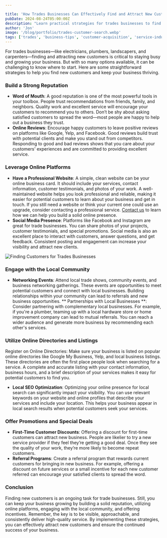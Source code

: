 ```yaml
---

title: 'How Trades Businesses Can Effectively Find and Attract New Customers'  
pubDate: 2024-08-24T05:00:00Z  
description: "Learn practical strategies for trades businesses to find and attract new customers, focusing on building a strong reputation, using online platforms, and engaging with the local community."  
author: 'Jon'  
image: '/blog/portfolio/trades-customer-search.webp'  
tags: ['trades', 'business-tips', 'customer-acquisition', 'service-industry', 'marketing']  
---
```


For trades businesses—like electricians, plumbers, landscapers, and carpenters—finding and attracting new customers is critical to staying busy and growing your business. But with so many options available, it can be challenging to know where to start. Here are some straightforward strategies to help you find new customers and keep your business thriving.

### Build a Strong Reputation

- **Word of Mouth**: A good reputation is one of the most powerful tools in your toolbox. People trust recommendations from friends, family, and neighbors. Quality work and excellent service will encourage your customers to recommend you to others. Don’t be shy about asking satisfied customers to spread the word—most people are happy to help out a business they trust.
- **Online Reviews**: Encourage happy customers to leave positive reviews on platforms like Google, Yelp, and Facebook. Good reviews build trust with potential clients and make you stand out from competitors. Responding to good and bad reviews shows that you care about your customers' experiences and are committed to providing excellent service.

### Leverage Online Platforms

- **Have a Professional Website**: A simple, clean website can be your online business card. It should include your services, contact information, customer testimonials, and photos of your work. A well-maintained website helps you look professional and reliable, making it easier for potential customers to learn about your business and get in touch. If you still need a website or think your current one could use an upgrade, consider contacting a professional service. [Contact us](https://unisyn.tech/contact) to learn how we can help you build a solid online presence.
- **Social Media Presence**: Platforms like Facebook and Instagram are great for trade businesses. You can share photos of your projects, customer testimonials, and special promotions. Social media is also an excellent place to interact with customers, answer questions, and get feedback. Consistent posting and engagement can increase your visibility and attract new clients.

![Finding Customers for Trades Businesses](/blog/portfolio/trades-customer-search.webp)

### Engage with the Local Community

- **Networking Events**: Attend local trade shows, community events, and business networking gatherings. These events are opportunities to meet potential customers and connect with local businesses. Building relationships within your community can lead to referrals and new business opportunities.
** Partnerships with Local Businesses **: Consider partnering with complementary local businesses. For example, if you're a plumber, teaming up with a local hardware store or home improvement company can lead to mutual referrals. You can reach a wider audience and generate more business by recommending each other's services.

### Utilize Online Directories and Listings

Register on Online Directories: Make sure your business is listed on popular online directories like Google My Business, Yelp, and local business listings. These directories are often the first place people look when searching for a service. A complete and accurate listing with your contact information, business hours, and a brief description of your services makes it easy for potential customers to find you.
- **Local SEO Optimization**: Optimizing your online presence for local search can significantly impact your visibility. You can use relevant keywords on your website and online profiles that describe your services and include your location. This helps your business appear in local search results when potential customers seek your services.

### Offer Promotions and Special Deals

- **First-Time Customer Discounts**: Offering a discount for first-time customers can attract new business. People are likelier to try a new service provider if they feel they’re getting a good deal. Once they see the quality of your work, they’re more likely to become repeat customers.
- **Referral Programs**: Create a referral program that rewards current customers for bringing in new business. For example, offering a discount on future services or a small incentive for each new customer referred can encourage your satisfied clients to spread the word.

### Conclusion

Finding new customers is an ongoing task for trade businesses. Still, you can keep your business growing by building a solid reputation, utilizing online platforms, engaging with the local community, and offering incentives. Remember, the key is to be visible, approachable, and consistently deliver high-quality service. By implementing these strategies, you can effectively attract new customers and ensure the continued success of your business.
